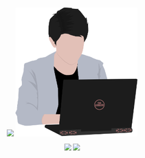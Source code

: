<p align="center">
  <img src="https://github-readme-stats.vercel.app/api?username=thearhaam&show_icons=true&hide_border=true&count_private=true&hide_title=true" />
  <img src="assets/Avatar-2.png" height="300">
</p>
<p align="center">
  <img src="https://github-readme-stats.vercel.app/api/top-langs/?username=thearhaam&hide=java&layout=compact&hide_border=true&hide_title=true" />
  <img src="https://github-readme-stats.vercel.app/api/wakatime?username=TheArhaam&hide_border=true&hide_title=true" />
</p>

<!---
[![Arhaam's github stats](https://github-readme-stats.vercel.app/api?username=thearhaam&show_icons=true&hide_border=true&count_private=true&hide_title=true)](https://github.com/anuraghazra/github-readme-stats)
[![Top Langs](https://github-readme-stats.vercel.app/api/top-langs/?username=thearhaam&hide=java&layout=compact&hide_border=true&hide_title=true)](https://github.com/anuraghazra/github-readme-stats)<br/>
<p align="center">
[![willianrod's wakatime stats](https://github-readme-stats.vercel.app/api/wakatime?username=TheArhaam&hide_border=true&hide_title=true)](https://github.com/anuraghazra/github-readme-stats)
  --->
  
